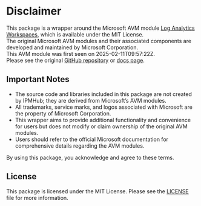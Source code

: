 # Disclaimer

This package is a wrapper around the Microsoft AVM module [Log Analytics Workspaces](https://github.com/Azure/bicep-registry-modules/tree/main/avm/res/operational-insights/workspace), which is available under the MIT License. \
The original Microsoft AVM modules and their associated components are developed and maintained by Microsoft Corporation.\
This AVM module was first seen on 2025-02-11T09:57:22Z.\
Please see the original [GitHub repository](https://github.com/Azure/bicep-registry-modules) or [docs page](https://azure.github.io/Azure-Verified-Modules/indexes/bicep/bicep-resource-modules/).

## Important Notes

- The source code and libraries included in this package are not created by IPMHub; they are derived from Microsoft’s AVM modules.
- All trademarks, service marks, and logos associated with Microsoft are the property of Microsoft Corporation.
- This wrapper aims to provide additional functionality and convenience for users but does not modify or claim ownership of the original AVM modules.
- Users should refer to the official Microsoft documentation for comprehensive details regarding the AVM modules.

By using this package, you acknowledge and agree to these terms.

## License

This package is licensed under the MIT License. Please see the [LICENSE](LICENSE.txt) file for more information.
